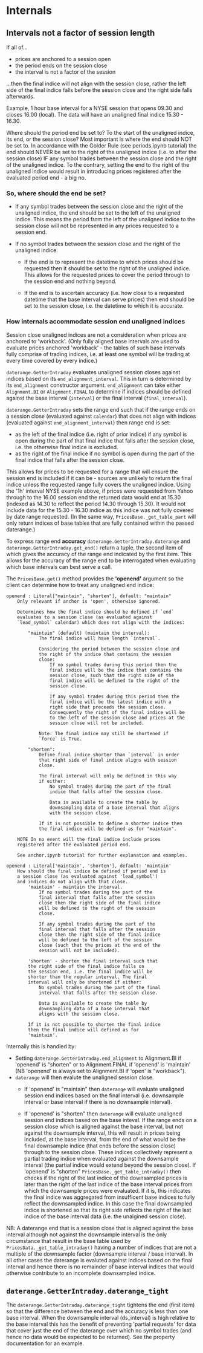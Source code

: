 # Internals

## Intervals not a factor of session length

If all of...
* prices are anchored to a session open
* the period ends on the session close
* the interval is not a factor of the session  

...then the final indice will not align with the session close, rather the left side of the final indice falls before the session close and the right side falls afterwards.

Example, 1 hour base interval for a NYSE session that opens 09.30 and closes 16.00 (local). The data will have an unaligned final indice 15.30 - 16.30.

Where should the period end be set to? To the start of the unaligned indice, its end, or the session close? Most important is where the end should NOT be set to. In accordance with the Golder Rule (see periods.ipynb tutorial) the end should NEVER be set to the right of the unaligned indice (i.e. to after the session close) IF any symbol trades between the session close and the right of the unaligned indice. To the contrary, setting the end to the right of the unaligned indice would result in introducing prices registered after the evaluated period end - a big no.

### So, where should the end be set?

* If any symbol trades between the session close and the right of the unaligned indice, the end should be set to the left of the unaligned indice. This means the period from the left of the unaligned indice to the session close will not be represented in any prices requested to a session end.

* If no symbol trades between the session close and the right of the unaligned indice:
    * If the end is to represent the datetime to which prices should be requested then it should be set to the right of the unaligned indice. This allows for the requested prices to cover the period through to the session end and nothing beyond.

    * If the end is to ascertain accuracy (i.e. how close to a requested datetime that the base interval can serve prices) then end should be set to the session close, i.e. the datetime to which it is accurate.

### How internals accommodate session end unaligned indices

Session close unaligned indices are not a consideration when prices are anchored to 'workback'. (Only fully aligned base intervals are used to evaluate prices anchored 'workback' - the tables of such base intervals fully comprise of trading indices, i.e. at least one symbol will be trading at every time covered by every indice.)

`daterange.GetterIntraday` evaluates unaligned session closes against indices based on its `end_alignment_interval`. This in turn is determined by its `end_alignment` constructor argument. `end_alignment` can take either `Alignment.BI` or `Alignment.FINAL` to determine if indices should be defined against the base interval (`interval`) or the final interval (`final_interval`).

`daterange.GetterIntraday` sets the range end such that if the range ends on a session close (evaluated against `calendar`) that does not align with indices (evaluated against `end_alignment_interval`) then range end is set:
* as the left of the final indice (i.e. right of prior indice) if any symbol is open during the part of that final indice that falls after the session close, i.e. the otherwise final indice is excluded.
* as the right of the final indice if no symbol is open during the part of the final indice that falls after the session close.

This allows for prices to be requested for a range that will ensure the session end is included if it can be - sources are unlikely to return the final indice unless the requested range fully covers the unaligned indice. Using the '1h' interval NYSE example above, if prices were requested from Yahoo through to the 16.00 session end the returned data would end at 15.30 (indexed as 14.30 to reflect the period 14.30 through 15.30). It would not include data for the 15.30 - 16.30 indice as this indice was not fully covered by date range requested. (In the same way, `PricesBase._get_table_part` will only return indices of base tables that are fully contained within the passed daterange.)

To express range end **accuracy** `daterange.GetterIntraday.daterange` and `daterange.GetterIntraday.get_end()` return a tuple, the second item of which gives the accuracy of the range end indicated by the first item. This allows for the accuracy of the range end to be interrogated when evaluating which base intervals can best serve a call.

The `PricesBase.get()` method provides the **'openend'** argument so the client can determine how to treat any unaligned end indice:  

    openend : Literal["maintain", "shorten"], default: "maintain"
        Only relevant if anchor is 'open', otherwise ignored.

        Determines how the final indice should be defined if `end`
        evaluates to a session close (as evaluated against
        `lead_symbol` calendar) which does not align with the indices:

            "maintain" (default) (maintain the interval):
                The final indice will have length `interval`.

                Considering the period between the session close and
                the right of the indice that contains the session
                close:
                    If no symbol trades during this period then the
                    final indice will be the indice that contains the
                    session close, such that the right side of the
                    final indice will be defined to the right of the
                    session close.

                    If any symbol trades during this period then the
                    final indice will be the latest indice with a
                    right side that preceeds the session close.
                    Consequently the right of the final indice will be
                    to the left of the session close and prices at the
                    session close will not be included.

                Note: The final indice may still be shortened if
                `force` is True.

            "shorten":
                Define final indice shorter than `interval` in order
                that right side of final indice aligns with session
                close.

                The final interval will only be defined in this way
                if either:
                    No symbol trades during the part of the final
                    indice that falls after the session close.
                    
                    Data is available to create the table by
                    downsampling data of a base interval that aligns
                    with the session close.

                If it is not possible to define a shorter indice then
                the final indice will be defined as for "maintain".

        NOTE In no event will the final indice include prices
        registered after the evaluated period end.

        See anchor.ipynb tutorial for further explanation and examples.

    openend : Literal['maintain', 'shorten'], default: 'maintain'
        How should the final indice be defined if period end is
        a session close (as evaluated against 'lead_symbol')
        and indices do not align with that close.
            'maintain' - maintain the interval.
                If no symbol trades during the part of the
                final interval that falls after the session
                close then the right side of the final indice
                will be defined to the right of the session
                close.

                If any symbol trades during the part of the
                final interval that falls after the session
                close then the right side of the final indice
                will be defined to the left of the session
                close (such that the prices at the end of the
                session will not be included).

            'shorten' - shorten the final interval such that
            the right side of the final indice falls on
            the session end, i.e. the final indice will be
            shorter than the regular interval. The final
            interval will only be shortened if either:
                No symbol trades during the part of the final
                interval that falls after the session close.

                Data is available to create the table by
                downsampling data of a base interval that
                aligns with the session close.

            If it is not possible to shorten the final indice
            then the final indice will defined as for
            'maintain'.

Internally this is handled by:
* Setting `daterange.GetterIntraday.end_alignment` to Alignment.BI if 'openend' is "shorten" or to Alignment.FINAL if 'openend' is 'maintain' (NB 'openend' is always set to Alignment.BI if 'open' is "workback").
* `daterange` will then evalute the unaligned session close.
    * If 'openend' is "maintain" then `daterange` will evaluate unaligned session end indices based on the final interval (i.e. downsample interval or base interval if there is no downsample interval).

    * If 'openend' is "shorten" then `daterange` will evaluate unaligned session end indices based on the base inteval. If the range ends on a session close which is aligned against the base interval, but not against the downsample interval, this will result in prices being included, at the base interval, from the end of what would be the final downsample indice (that ends before the session close) through to the session close. These indices collectively represent a partial trading indice when evaluated against the downsample interval (the partial indice would extend beyond the session close). If 'openend' is "shorten" `PricesBase._get_table_intraday()` then checks if the right of the last indice of the downsampled prices is later than the right of the last indice of the base interval prices from which the downsample prices were evaluated. If it is, this indicates the final indice was aggregated from insufficent base indices to fully reflect the downsampled indice. In this case the final downsampled indice is shortened so that its right side reflects the right of the last indice of the base interval data (i.e. the unalgined session close).

NB: A daterange end that is a session close that is aligned against the base interval although not against the downsample interval is the only circumstance that result in the base table used by `PricesData._get_table_intraday()` having a number of indices that are not a multiple of the downsample factor (downsample interval / base interval). In all other cases the daterange is evaluted against indices based on the final interval and hence there is no remainder of base interval indices that would otherwise contribute to an incomplete downsampled indice.

## `daterange.GetterIntraday.daterange_tight`
The `daterange.GetterIntraday.daterange_tight` tightens the end (first item) so that the difference between the end and the accuracy is less than one base interval. When the downsample interval (ds_interval) is high relative to the base interval this has the benefit of preventing 'partial requests' for data that cover just the end of the daterange over which no symbol trades (and hence no data would be expected to be returned). See the property documentation for an example.
